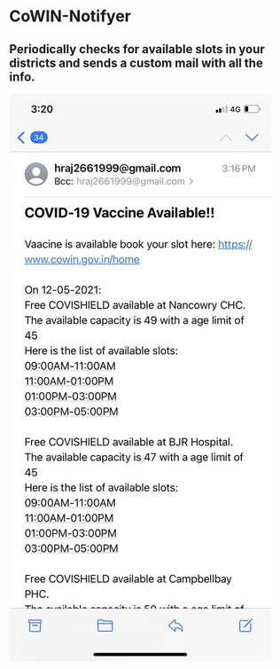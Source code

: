 # CoWIN-Notifyer
## Periodically checks for available slots in your districts and sends a custom mail with all the info.


<img src="EBF08E3D-1AEE-4FB2-B35F-9AD4028D7DBA_1_105_c.jpeg"/>
